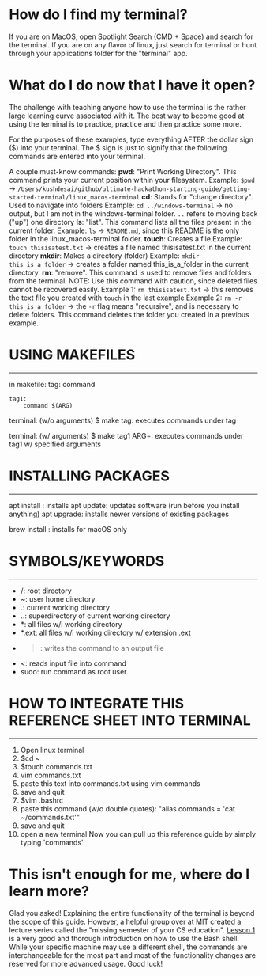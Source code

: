 # How do I find my terminal?
If you are on MacOS, open Spotlight Search (CMD + Space) and search for the terminal. If you are on any flavor of linux, just search for terminal or hunt through your applications folder for the "terminal" app. 

# What do I do now that I have it open?
The challenge with teaching anyone how to use the terminal is the rather large learning curve associated with it. The best way to become good at using the terminal is to practice, practice and then practice some more. 

For the purposes of these examples, type everything AFTER the dollar sign ($) into your terminal. The $ sign is just to signify that the following commands are entered into your terminal.

A couple must-know commands:
**pwd**: "Print Working Directory". This command prints your current position within your filesystem.
Example: `$pwd` -> `/Users/kushdesai/github/ultimate-hackathon-starting-guide/getting-started-terminal/linux_macos-terminal`
**cd**: Stands for "change directory". Used to navigate into folders
Example: `cd ../windows-terminal` -> no output, but I am not in the windows-terminal folder. `..` refers to moving back ("up") one directory
**ls**: "list". This command lists all the files present in the current folder.
Example: `ls` -> `README.md`, since this README is the only folder in the linux_macos-terminal folder. 
**touch**: Creates a file
Example: `touch thisisatest.txt` -> creates a file named thisisatest.txt in the current directory
**mkdir**: Makes a directory (folder)
Example: `mkdir this_is_a_folder` -> creates a folder named this_is_a_folder in the current directory. 
**rm**: "remove". This command is used to remove files and folders from the terminal. NOTE: Use this command with caution, since deleted files cannot be recovered easily. 
Example 1: `rm thisisatest.txt` -> this removes the text file you created with `touch` in the last example
Example 2: `rm -r this_is_a_folder` -> the `-r` flag means "recursive", and is necessary to delete folders. This command deletes the folder you created in a previous example. 

# USING MAKEFILES
_______________________________________________________
in makefile:
	tag:
		command
	
	tag1:
		command $(ARG)

terminal: (w/o arguments)
	$ make tag: executes commands under tag

terminal: (w/ arguments)
	$ make tag1 ARG=<VALUE>: executes commands under tag1 w/ specified arguments

# INSTALLING PACKAGES
_______________________________________________________
apt install <PACKAGE>: installs <PACKAGE>
apt update: updates software (run before you install anything)
apt upgrade: installs newer versions of existing packages

brew install <PACKAGE>: installs <PACKAGE> for macOS only

# SYMBOLS/KEYWORDS
_______________________________________________________
- /: root directory
- ~: user home directory
- .: current working directory
- ..: superdirectory of current working directory
- *: all files w/i working directory
- *.ext: all files w/i working directory w/ extension .ext
- >: writes the command to an output file
- <: reads input file into command
- sudo: run command as root user

# HOW TO INTEGRATE THIS REFERENCE SHEET INTO TERMINAL
_______________________________________________________
1. Open linux terminal
2. $cd ~
3. $touch commands.txt
4. vim commands.txt
5. paste this text into commands.txt using vim commands
6. save and quit
7. $vim .bashrc
8. paste this command (w/o double quotes):  "alias commands = 'cat ~/commands.txt'"
9. save and quit
10. open a new terminal
Now you can pull up this reference guide by simply typing 'commands'

# This isn't enough for me, where do I learn more?
Glad you asked! Explaining the entire functionality of the terminal is beyond the scope of this guide. However, a helpful group over at MIT created a lecture series called the "missing semester of your CS education". [Lesson 1](https://missing.csail.mit.edu/2020/course-shell/) is a very good and thorough introduction on how to use the Bash shell. While your specific machine may use a different shell, the commands are interchangeable for the most part and most of the functionality changes are reserved for more advanced usage. Good luck!
